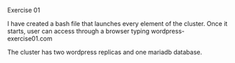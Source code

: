 Exercise 01

I have created a bash file that launches every element of the cluster. Once it starts, user can access through a browser typing wordpress-exercise01.com

The cluster has two wordpress replicas and one mariadb database.

